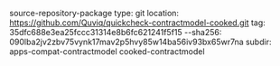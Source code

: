 source-repository-package
  type: git
  location: https://github.com/Quviq/quickcheck-contractmodel-cooked.git
  tag: 35dfc688e3ea25fccc31314e8b6fc621241f5f15
  --sha256: 090lba2jv2zbv75vynk17mav2p5hvy85w14ba56iv93bx65wr7na
  subdir:
    apps-compat-contractmodel
    cooked-contractmodel


